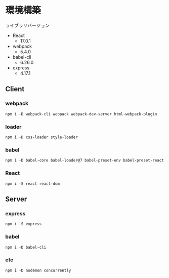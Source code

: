 # 環境構築
ライブラリバージョン
- React
  - 17.0.1
- webpack
  - 5.4.0
- babel-cli
  - 6.26.0
- express
  - 4.17.1

## Client

### webpack
`npm i -D webpack-cli webpack webpack-dev-server html-webpack-plugin`

### loader
`npm i -D css-loader style-loader`

### babel
`npm i -D babel-core babel-loader@7 babel-preset-env babel-preset-react`

### React
`npm i -S react react-dom`

## Server

### express
`npm i -S express`

### babel
`npm i -D babel-cli`

### etc
`npm i -D nodemon concurrently`
